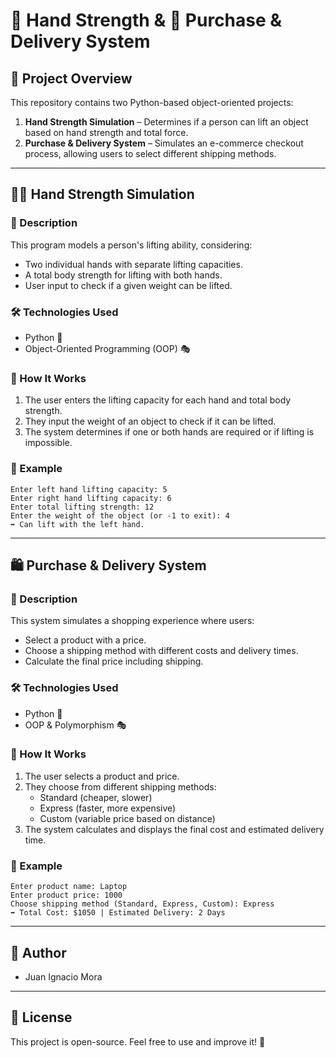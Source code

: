 # 💪 Hand Strength & 🛒 Purchase & Delivery System

## 📌 Project Overview
This repository contains two Python-based object-oriented projects:

1. **Hand Strength Simulation** – Determines if a person can lift an object based on hand strength and total force.
2. **Purchase & Delivery System** – Simulates an e-commerce checkout process, allowing users to select different shipping methods.

---

## 🏋️‍♂️ Hand Strength Simulation
### 📖 Description
This program models a person's lifting ability, considering:
- Two individual hands with separate lifting capacities.
- A total body strength for lifting with both hands.
- User input to check if a given weight can be lifted.

### 🛠️ Technologies Used
- Python 🐍
- Object-Oriented Programming (OOP) 🎭

### 🚀 How It Works
1. The user enters the lifting capacity for each hand and total body strength.
2. They input the weight of an object to check if it can be lifted.
3. The system determines if one or both hands are required or if lifting is impossible.

### 📌 Example
```shell
Enter left hand lifting capacity: 5
Enter right hand lifting capacity: 6
Enter total lifting strength: 12
Enter the weight of the object (or -1 to exit): 4
➡️ Can lift with the left hand.
```

---

## 🛍️ Purchase & Delivery System
### 📖 Description
This system simulates a shopping experience where users:
- Select a product with a price.
- Choose a shipping method with different costs and delivery times.
- Calculate the final price including shipping.

### 🛠️ Technologies Used
- Python 🐍
- OOP & Polymorphism 🎭

### 🚀 How It Works
1. The user selects a product and price.
2. They choose from different shipping methods:
   - Standard (cheaper, slower)
   - Express (faster, more expensive)
   - Custom (variable price based on distance)
3. The system calculates and displays the final cost and estimated delivery time.

### 📌 Example
```shell
Enter product name: Laptop
Enter product price: 1000
Choose shipping method (Standard, Express, Custom): Express
➡️ Total Cost: $1050 | Estimated Delivery: 2 Days
```

---

## 👤 Author
- Juan Ignacio Mora

---

## 📜 License
This project is open-source. Feel free to use and improve it! 🚀

